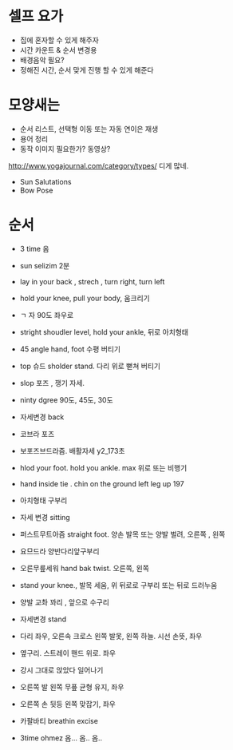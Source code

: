 # 셀프 요가 
- 집에 혼자할 수 있게 해주자
- 시간 카운트 & 순서 변경용
- 배경음악 필요?
- 정해진 시간, 순서 맞게 진행 할 수 있게 해준다 

# 모양새는
- 순서 리스트, 선택형 이동 또는 자동 연이은 재생
- 용어 정리
- 동작 이미지 필요한가? 동영상?


http://www.yogajournal.com/category/types/
 디게 많네.
- Sun Salutations
- Bow Pose

# 순서
- 3 time 옴
- sun selizim 2분
- lay in your back , strech , turn right, turn left
- hold your knee, pull your body, 움크리기
- ㄱ 자 90도 좌우로
- stright shoudler level, hold your ankle, 뒤로 아치형태
- 45 angle hand, foot 수평 버티기
- top 슈드 sholder stand. 다리 위로 뻗쳐 버티기
- slop 포즈 , 쟁기 자세.
- ninty dgree 90도, 45도, 30도

- 자세변경 back 
- 코브라 포즈
- 보포즈브드라즘. 배활자세 y2_173초
- hlod your foot. hold you ankle. max 위로  또는 비행기
- hand inside tie . chin on the ground left leg up  197
- 아치형태 구부리

- 자세 변경 sitting
- 퍼스트무트아즘 straight foot. 양손 발목 또는 양발 벌려, 오른쪽 , 왼쪽
- 요므드라 양반다리앞구부리
- 오른무릎세워 hand bak twist. 오른쪽, 왼쪽
- stand your knee., 발목 세움, 위 뒤로로 구부리 또는 뒤로 드러누움
- 양발 교촤 꽈리 , 앞으로 수구리

- 자세변경 stand
- 다리 좌우, 오른속 크로스 왼쪽 발못, 왼쪽 하늘. 시선 손뜻, 좌우 
- 옆구리. 스트레이 핸드 위로. 좌우 
- 강시 그대로 앉았다 일어나기 
- 오른쪽 발 왼쪽 무픞 균형 유지, 좌우 
- 오른쪽 손 뒷등 왼쪽 맞잡기, 좌우

- 카팔바티 breathin excise
- 3time ohmez 옴... 옴.. 옴..




